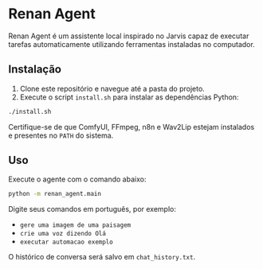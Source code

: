 # Renan Agent

Renan Agent é um assistente local inspirado no Jarvis capaz de executar tarefas automaticamente utilizando ferramentas instaladas no computador.

## Instalação

1. Clone este repositório e navegue até a pasta do projeto.
2. Execute o script `install.sh` para instalar as dependências Python:

```bash
./install.sh
```

Certifique-se de que ComfyUI, FFmpeg, n8n e Wav2Lip estejam instalados e presentes no `PATH` do sistema.

## Uso

Execute o agente com o comando abaixo:

```bash
python -m renan_agent.main
```

Digite seus comandos em português, por exemplo:

- `gere uma imagem de uma paisagem`
- `crie uma voz dizendo Olá`
- `executar automacao exemplo`

O histórico de conversa será salvo em `chat_history.txt`.

